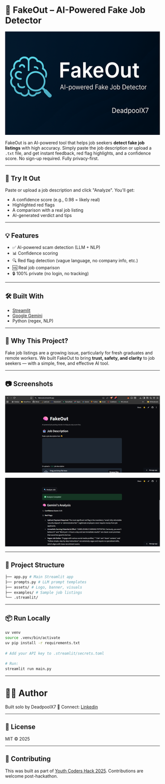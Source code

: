 # 🧠 FakeOut – AI-Powered Fake Job Detector

![banner](./assets/banner.png)

FakeOut is an AI-powered tool that helps job seekers **detect fake job listings** with high accuracy. Simply paste the job description or upload a `.txt` file, and get instant feedback, red flag highlights, and a confidence score. No sign-up required. Fully privacy-first.

---

## 🚀 Try It Out

Paste or upload a job description and click "Analyze". You'll get:
- A confidence score (e.g., 0.98 = likely real)
- Highlighted red flags
- A comparison with a real job listing
- AI-generated verdict and tips

---

## 💡 Features

- ✅ AI-powered scam detection (LLM + NLP)
- 📊 Confidence scoring
- 🔍 Red flag detection (vague language, no company info, etc.)
- 🆚 Real job comparison
- 🔒 100% private (no login, no tracking)

---

## 🛠️ Built With

- [Streamlit](https://streamlit.io/)
- [Google Gemini](https://ai.google.dev/)
- Python (regex, NLP)

---

## 🧠 Why This Project?

Fake job listings are a growing issue, particularly for fresh graduates and remote workers. We built FakeOut to bring **trust, safety, and clarity** to job seekers — with a simple, free, and effective AI tool.

---

## 📷 Screenshots

![image-1](./assets/app-screenshot.png)

![image-2](./assets/app-screenshot-2.png)

---

## 📂 Project Structure

```bash
├── app.py # Main Streamlit app
├── prompts.py # LLM prompt templates
├── assets/ # Logo, banner, visuals
├── examples/ # Sample job listings
└── .streamlit/
```

---

## 📦 Run Locally

```bash
uv venv
source .venv/bin/activate
uv pip install -r requirements.txt

# Add your API key to .streamlit/secrets.toml

# Run:
streamlit run main.py

```

---

# 🙋‍♂️ Author
Built solo by DeadpoolX7 🧠
Connect: [Linkedin](https://linkedin.com/in/sanju-shaw-225ab4214/)

---

## 📜 License

MIT © 2025

---

## 🤝 Contributing

This was built as part of [Youth Coders Hack 2025](https://youth-coders-hack.devpost.com/). Contributions are welcome post-hackathon.

